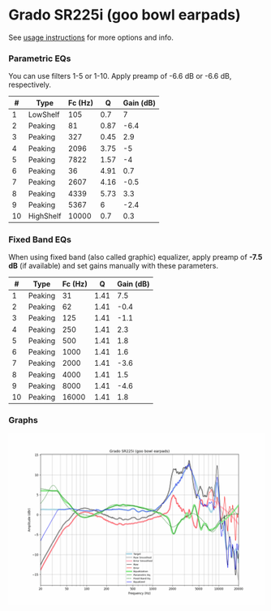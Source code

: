 # Grado SR225i (goo bowl earpads)
See [usage instructions](https://github.com/jaakkopasanen/AutoEq#usage) for more options and info.

### Parametric EQs
You can use filters 1-5 or 1-10. Apply preamp of -6.6 dB or -6.6 dB, respectively.

|   # | Type      |   Fc (Hz) |    Q |   Gain (dB) |
|-----|-----------|-----------|------|-------------|
|   1 | LowShelf  |       105 | 0.7  |         7   |
|   2 | Peaking   |        81 | 0.87 |        -6.4 |
|   3 | Peaking   |       327 | 0.45 |         2.9 |
|   4 | Peaking   |      2096 | 3.75 |        -5   |
|   5 | Peaking   |      7822 | 1.57 |        -4   |
|   6 | Peaking   |        36 | 4.91 |         0.7 |
|   7 | Peaking   |      2607 | 4.16 |        -0.5 |
|   8 | Peaking   |      4339 | 5.73 |         3.3 |
|   9 | Peaking   |      5367 | 6    |        -2.4 |
|  10 | HighShelf |     10000 | 0.7  |         0.3 |

### Fixed Band EQs
When using fixed band (also called graphic) equalizer, apply preamp of **-7.5 dB** (if available) and set gains manually with these parameters.

|   # | Type    |   Fc (Hz) |    Q |   Gain (dB) |
|-----|---------|-----------|------|-------------|
|   1 | Peaking |        31 | 1.41 |         7.5 |
|   2 | Peaking |        62 | 1.41 |        -0.4 |
|   3 | Peaking |       125 | 1.41 |        -1.1 |
|   4 | Peaking |       250 | 1.41 |         2.3 |
|   5 | Peaking |       500 | 1.41 |         1.8 |
|   6 | Peaking |      1000 | 1.41 |         1.6 |
|   7 | Peaking |      2000 | 1.41 |        -3.6 |
|   8 | Peaking |      4000 | 1.41 |         1.5 |
|   9 | Peaking |      8000 | 1.41 |        -4.6 |
|  10 | Peaking |     16000 | 1.41 |         1.8 |

### Graphs
![](./Grado%20SR225i%20(goo%20bowl%20earpads).png)
